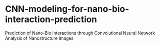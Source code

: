 # CNN-modeling-for-nano-bio-interaction-prediction
Prediction of Nano-Bio Interactions through Convolutional Neural Network Analysis of Nanostructure Images
